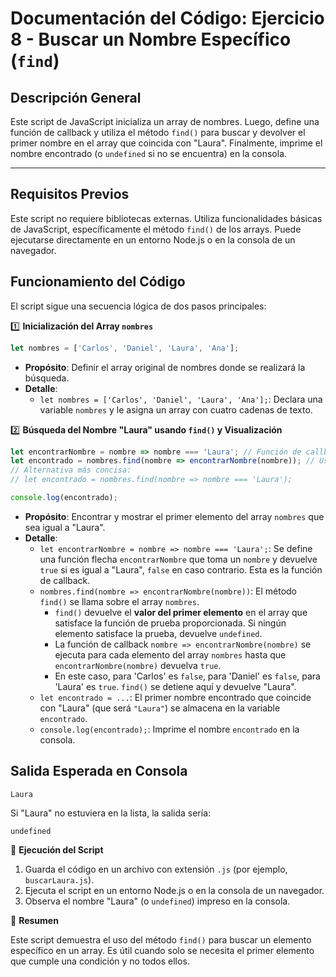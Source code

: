 # Documentación del Código: Ejercicio 8 - Buscar un Nombre Específico (`find`)

## Descripción General

Este script de JavaScript inicializa un array de nombres. Luego, define una función de callback y utiliza el método `find()` para buscar y devolver el primer nombre en el array que coincida con "Laura". Finalmente, imprime el nombre encontrado (o `undefined` si no se encuentra) en la consola.

---

## Requisitos Previos

Este script no requiere bibliotecas externas. Utiliza funcionalidades básicas de JavaScript, específicamente el método `find()` de los arrays. Puede ejecutarse directamente en un entorno Node.js o en la consola de un navegador.

## Funcionamiento del Código

El script sigue una secuencia lógica de dos pasos principales:

1️⃣ **Inicialización del Array `nombres`**

```js
let nombres = ['Carlos', 'Daniel', 'Laura', 'Ana'];
```

*   **Propósito**: Definir el array original de nombres donde se realizará la búsqueda.
*   **Detalle**:
    *   `let nombres = ['Carlos', 'Daniel', 'Laura', 'Ana'];`: Declara una variable `nombres` y le asigna un array con cuatro cadenas de texto.

2️⃣ **Búsqueda del Nombre "Laura" usando `find()` y Visualización**

```js
let encontrarNombre = nombre => nombre === 'Laura'; // Función de callback definida
let encontrado = nombres.find(nombre => encontrarNombre(nombre)); // Usando la función de callback
// Alternativa más concisa:
// let encontrado = nombres.find(nombre => nombre === 'Laura');

console.log(encontrado);
```

*   **Propósito**: Encontrar y mostrar el primer elemento del array `nombres` que sea igual a "Laura".
*   **Detalle**:
    *   `let encontrarNombre = nombre => nombre === 'Laura';`: Se define una función flecha `encontrarNombre` que toma un `nombre` y devuelve `true` si es igual a "Laura", `false` en caso contrario. Esta es la función de callback.
    *   `nombres.find(nombre => encontrarNombre(nombre))`: El método `find()` se llama sobre el array `nombres`.
        *   `find()` devuelve el **valor del primer elemento** en el array que satisface la función de prueba proporcionada. Si ningún elemento satisface la prueba, devuelve `undefined`.
        *   La función de callback `nombre => encontrarNombre(nombre)` se ejecuta para cada elemento del array `nombres` hasta que `encontrarNombre(nombre)` devuelva `true`.
        *   En este caso, para 'Carlos' es `false`, para 'Daniel' es `false`, para 'Laura' es `true`. `find()` se detiene aquí y devuelve "Laura".
    *   `let encontrado = ...`: El primer nombre encontrado que coincide con "Laura" (que será `"Laura"`) se almacena en la variable `encontrado`.
    *   `console.log(encontrado);`: Imprime el nombre `encontrado` en la consola.

## Salida Esperada en Consola

```
Laura
```
Si "Laura" no estuviera en la lista, la salida sería:
```
undefined
```

🚀 **Ejecución del Script**

1.  Guarda el código en un archivo con extensión `.js` (por ejemplo, `buscarLaura.js`).
2.  Ejecuta el script en un entorno Node.js o en la consola de un navegador.
3.  Observa el nombre "Laura" (o `undefined`) impreso en la consola.

🏁 **Resumen**

Este script demuestra el uso del método `find()` para buscar un elemento específico en un array. Es útil cuando solo se necesita el primer elemento que cumple una condición y no todos ellos.